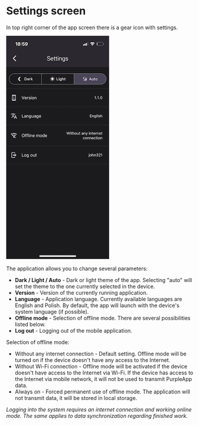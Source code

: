 # Settings screen

In top right corner of the app screen there is a gear icon with settings.

![App settings](./img/mobile-settings_2.png)

The application allows you to change several parameters:

- **Dark / Light / Auto** - Dark or light theme of the app. Selecting "auto" will set the theme to the one currently selected in the device.
- **Version** - Version of the currently running application.
- **Language** - Application language. Currently available languages are English and Polish. By default, the app will launch with the device's system language (if possible).
- **Offline mode** - Selection of offline mode. There are several possibilities listed below.
- **Log out** - Logging out of the mobile application.


Selection of offline mode:
- Without any internet connection -  Default setting. Offline mode will be turned on if the device doesn't have any access to the Internet.
- Without Wi-Fi connection - Offline mode will be activated if the device doesn't have access to the Internet via Wi-Fi. If the device has access to the Internet via mobile network, it will not be used to transmit PurpleApp data.
- Always on - Forced permanent use of offline mode. The application will not transmit data, it will be stored in local storage. 


_Logging into the system requires an internet connection and working online mode. The same applies to data synchronization regarding finished work._
